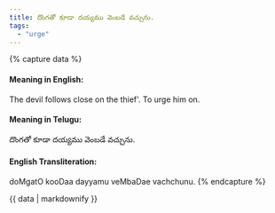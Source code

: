 ```yaml
---
title: దొంగతో కూడా దయ్యము వెంబడే వచ్చును.
tags:
  - "urge"
---
```


{% capture data %}
#### Meaning in English:
The devil follows close on the thief'.
To urge him on.

#### Meaning in Telugu:
దొంగతో కూడా దయ్యము వెంబడే వచ్చును.

#### English Transliteration:
doMgatO kooDaa dayyamu veMbaDae vachchunu.
{% endcapture %}

{{ data | markdownify }}

